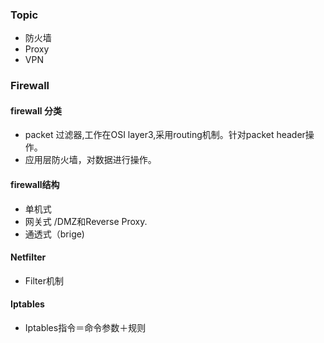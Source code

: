 ### Topic
  * 防火墙
  * Proxy
  * VPN
### Firewall
#### firewall 分类
* packet 过滤器,工作在OSI layer3,采用routing机制。针对packet header操作。
* 应用层防火墙，对数据进行操作。
#### firewall结构
* 单机式
* 网关式 /DMZ和Reverse Proxy.
* 通透式（brige)
#### Netfilter
* Filter机制
#### Iptables
* Iptables指令＝命令参数＋规则
